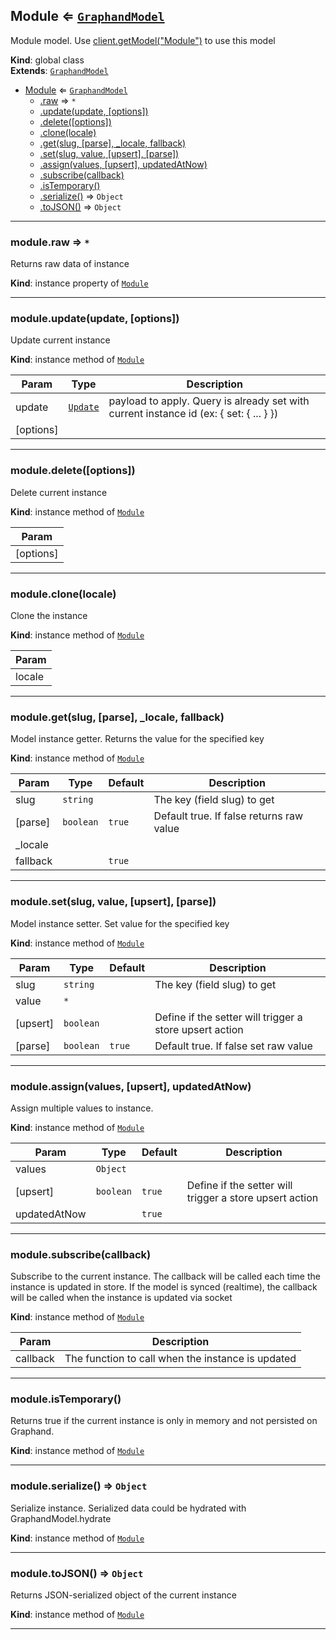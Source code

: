 <a name="Module"></a>

## Module ⇐ [<code>GraphandModel</code>](#GraphandModel)
Module model. Use [client.getModel("Module")](#Client+getModel) to use this model

**Kind**: global class  
**Extends**: [<code>GraphandModel</code>](#GraphandModel)  

* [Module](#Module) ⇐ [<code>GraphandModel</code>](#GraphandModel)
    * [.raw](#GraphandModel+raw) ⇒ <code>\*</code>
    * [.update(update, [options])](#GraphandModel+update)
    * [.delete([options])](#GraphandModel+delete)
    * [.clone(locale)](#GraphandModel+clone)
    * [.get(slug, [parse], _locale, fallback)](#GraphandModel+get)
    * [.set(slug, value, [upsert], [parse])](#GraphandModel+set)
    * [.assign(values, [upsert], updatedAtNow)](#GraphandModel+assign)
    * [.subscribe(callback)](#GraphandModel+subscribe)
    * [.isTemporary()](#GraphandModel+isTemporary)
    * [.serialize()](#GraphandModel+serialize) ⇒ <code>Object</code>
    * [.toJSON()](#GraphandModel+toJSON) ⇒ <code>Object</code>


* * *

<a name="GraphandModel+raw"></a>

### module.raw ⇒ <code>\*</code>
Returns raw data of instance

**Kind**: instance property of [<code>Module</code>](#Module)  

* * *

<a name="GraphandModel+update"></a>

### module.update(update, [options])
Update current instance

**Kind**: instance method of [<code>Module</code>](#Module)  

| Param | Type | Description |
| --- | --- | --- |
| update | [<code>Update</code>](#Update) | payload to apply. Query is already set with current instance id (ex: { set: { ... } }) |
| [options] |  |  |


* * *

<a name="GraphandModel+delete"></a>

### module.delete([options])
Delete current instance

**Kind**: instance method of [<code>Module</code>](#Module)  

| Param |
| --- |
| [options] | 


* * *

<a name="GraphandModel+clone"></a>

### module.clone(locale)
Clone the instance

**Kind**: instance method of [<code>Module</code>](#Module)  

| Param |
| --- |
| locale | 


* * *

<a name="GraphandModel+get"></a>

### module.get(slug, [parse], _locale, fallback)
Model instance getter. Returns the value for the specified key

**Kind**: instance method of [<code>Module</code>](#Module)  

| Param | Type | Default | Description |
| --- | --- | --- | --- |
| slug | <code>string</code> |  | The key (field slug) to get |
| [parse] | <code>boolean</code> | <code>true</code> | Default true. If false returns raw value |
| _locale |  |  |  |
| fallback |  | <code>true</code> |  |


* * *

<a name="GraphandModel+set"></a>

### module.set(slug, value, [upsert], [parse])
Model instance setter. Set value for the specified key

**Kind**: instance method of [<code>Module</code>](#Module)  

| Param | Type | Default | Description |
| --- | --- | --- | --- |
| slug | <code>string</code> |  | The key (field slug) to get |
| value | <code>\*</code> |  |  |
| [upsert] | <code>boolean</code> |  | Define if the setter will trigger a store upsert action |
| [parse] | <code>boolean</code> | <code>true</code> | Default true. If false set raw value |


* * *

<a name="GraphandModel+assign"></a>

### module.assign(values, [upsert], updatedAtNow)
Assign multiple values to instance.

**Kind**: instance method of [<code>Module</code>](#Module)  

| Param | Type | Default | Description |
| --- | --- | --- | --- |
| values | <code>Object</code> |  |  |
| [upsert] | <code>boolean</code> | <code>true</code> | Define if the setter will trigger a store upsert action |
| updatedAtNow |  | <code>true</code> |  |


* * *

<a name="GraphandModel+subscribe"></a>

### module.subscribe(callback)
Subscribe to the current instance. The callback will be called each time the instance is updated in store.
If the model is synced (realtime), the callback will be called when the instance is updated via socket

**Kind**: instance method of [<code>Module</code>](#Module)  

| Param | Description |
| --- | --- |
| callback | The function to call when the instance is updated |


* * *

<a name="GraphandModel+isTemporary"></a>

### module.isTemporary()
Returns true if the current instance is only in memory and not persisted on Graphand.

**Kind**: instance method of [<code>Module</code>](#Module)  

* * *

<a name="GraphandModel+serialize"></a>

### module.serialize() ⇒ <code>Object</code>
Serialize instance. Serialized data could be hydrated with GraphandModel.hydrate

**Kind**: instance method of [<code>Module</code>](#Module)  

* * *

<a name="GraphandModel+toJSON"></a>

### module.toJSON() ⇒ <code>Object</code>
Returns JSON-serialized object of the current instance

**Kind**: instance method of [<code>Module</code>](#Module)  

* * *

